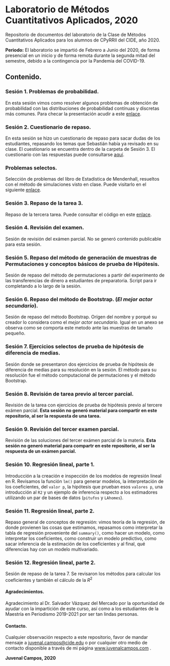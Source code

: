 # Laboratorio de Métodos Cuantitativos Aplicados, 2020

Repositorio de documentos del laboratorio de la Clase de Métodos Cuantitativos Aplicados para los alumnos de CPyRRII del CIDE, año 2020.

**Periodo:** El laboratorio se impartió de Febrero a Junio del 2020, de forma presencial en un inicio y de forma remota durante la segunda mitad del semestre, debido a la contingencia por la Pandemia del COVID-19.

## Contenido.

### Sesión 1. Problemas de probabilidad.

En esta sesión vimos como resolver algunos problemas de obtención de probabilidad con las distribuciones de probabilidad contínuas y discretas más comunes. Para checar la presentación acudir a este [enlace](https://presentaciones.juvenalcampos.com/mca2020/sesion1/#1).

### Sesión 2. Cuestionario de repaso.

En esta sesión se hizo un cuestionario de repaso para sacar dudas de los estudiantes, repasando los temas que Sebastián había ya revisado en su clase. El cuestionario se encuentra dentro de la carpeta de Sesión 3. El cuestionario con las respuestas puede consultarse [aquí](https://presentaciones.juvenalcampos.com/mca2020/sesion2/).

### Problemas selectos.

Selección de problemas del libro de Estadística de Mendenhall, resueltos con el método de simulaciones visto en clase. Puede visitarlo en el siguiente [enlace](https://presentaciones.juvenalcampos.com/MCA2020/ProblemasSelectos/problemasSelectos.pdf).

### Sesión 3. Repaso de la tarea 3.

Repaso de la tercera tarea. Puede consultar el código en este [enlace](https://rpubs.com/Juve_Campos/mca2020sesion3).

### Sesión 4. Revisión del examen.

Sesión de revisión del exámen parcial. No se generó contenido publicable para esta sesión.

### Sesión 5. Repaso del método de generación de muestras de Permutaciones y conceptos básicos de prueba de Hipótesis.

Sesión de repaso del método de permutaciones a partir del experimento de las transferencias de dinero a estudiantes de preparatoria. Script para ir completando a lo largo de la sesión.

### Sesión 6. Repaso del método de Bootstrap. (_El mejor actor secundario_).

Sesión de repaso del método Bootstrap. Orígen del nombre y porqué su creador lo considera como el _mejor actor secundario._ Igual en un anexo se observa como se comporta este metodo ante las muestras de tamaño pequeño.

### Sesión 7. Ejercicios selectos de prueba de hipótesis de diferencia de medias.

Sesión donde se presentaron dos ejercicios de prueba de hipótesis de diferencia de medias para su resolución en la sesión. El método para su resolución fue el método computacional de permutaciones y el método Bootstrap.  

### Sesión 8. Revisión de tarea previo al tercer parcial.

Revisión de la tarea con ejercicios de prueba de hipótesis previo al tercere exámen parcial. **Esta sesión no generó material para compartir en este repositorio, al ser la respuesta de una tarea.**

### Sesión 9. Revisión del tercer examen parcial.

Revisión de las soluciones del tercer exámen parcial de la materia. **Esta sesión no generó material para compartr en este repositorio, al ser la respuesta de un exámen parcial.**

### Sesión 10. Regresión lineal, parte 1.

Introducción a la creación e inspección de los modelos de regresión lineal en R. Revisamos la función `lm()` para generar modelos, la interpretación de los coeficientes, del `valor p`, la hipótesis que prueban esos `valores p`, una introducción al `R2` y un ejemplo de inferencia respecto a los estimadores utilizando un par de bases de datos (`pitufos` y `LAhomes`).


### Sesión 11. Regresión lineal, parte 2.

Repaso general de conceptos de regresión: vimos teoría de la regresión, de donde provienen las cosas que estimamos, repasamos como interpretar la tabla de regresión proveniente del `summary()`, como hacer un modelo, como interpretar los coeficientes, como construir un modelo predictivo, como sacar inferencia de la estimación de los coeficientes y al final, qué diferencias hay con un modelo multivariado.

### Sesión 12. Regresión lineal, parte 2.

Sesión de repaso de la tarea 7. Se revisaron los métodos para calcular los coeficientes y también el cálculo de la $R^2$


#### Agradecimientos. 

Agradecimiento al Dr. Salvador Vázquez del Mercado por la oportunidad de ayudar con la impartición de este curso, así 
como a los estudiantes de la Maestría en Periodismo 2019-2021 por ser tan lindas personas. 

#### Contacto. 

Cualquier observación respecto a este repositorio, favor de mandar mensaje a juvenal.campos@cide.edu o por cualquier otro medio de contacto disponible a través de mi página www.juvenalcampos.com . 

**Juvenal Campos, 2020**
